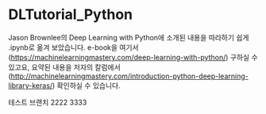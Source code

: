 # DLTutorial_Python
Jason Brownlee의 Deep Learning with Python에 소개된 내용을 따라하기 쉽게 .ipynb로 옮겨 보았습니다.
e-book을 여기서 (https://machinelearningmastery.com/deep-learning-with-python/) 구하실 수 있고요, 요약된 내용을 저자의 칼럼에서 (http://machinelearningmastery.com/introduction-python-deep-learning-library-keras/) 확인하실 수 있습니다.

테스트 브랜치
2222
3333
